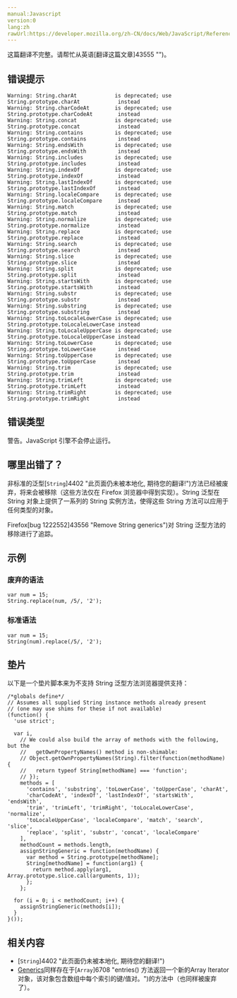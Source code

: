 ```yaml
---
manual:Javascript
version:0
lang:zh
rawUrl:https://developer.mozilla.org/zh-CN/docs/Web/JavaScript/Reference/Errors/Deprecated_String_generics
---
```




这篇翻译不完整。请帮忙从英语[翻译这篇文章]43555 "")。






## 错误提示<a name="错误提示"></a>

```
Warning: String.charAt            is deprecated; use String.prototype.charAt            instead
Warning: String.charCodeAt        is deprecated; use String.prototype.charCodeAt        instead
Warning: String.concat            is deprecated; use String.prototype.concat            instead
Warning: String.contains          is deprecated; use String.prototype.contains          instead
Warning: String.endsWith          is deprecated; use String.prototype.endsWith          instead
Warning: String.includes          is deprecated; use String.prototype.includes          instead
Warning: String.indexOf           is deprecated; use String.prototype.indexOf           instead
Warning: String.lastIndexOf       is deprecated; use String.prototype.lastIndexOf       instead
Warning: String.localeCompare     is deprecated; use String.prototype.localeCompare     instead
Warning: String.match             is deprecated; use String.prototype.match             instead
Warning: String.normalize         is deprecated; use String.prototype.normalize         instead
Warning: String.replace           is deprecated; use String.prototype.replace           instead
Warning: String.search            is deprecated; use String.prototype.search            instead
Warning: String.slice             is deprecated; use String.prototype.slice             instead
Warning: String.split             is deprecated; use String.prototype.split             instead
Warning: String.startsWith        is deprecated; use String.prototype.startsWith        instead
Warning: String.substr            is deprecated; use String.prototype.substr            instead
Warning: String.substring         is deprecated; use String.prototype.substring         instead
Warning: String.toLocaleLowerCase is deprecated; use String.prototype.toLocaleLowerCase instead
Warning: String.toLocaleUpperCase is deprecated; use String.prototype.toLocaleUpperCase instead
Warning: String.toLowerCase       is deprecated; use String.prototype.toLowerCase       instead
Warning: String.toUpperCase       is deprecated; use String.prototype.toUpperCase       instead
Warning: String.trim              is deprecated; use String.prototype.trim              instead
Warning: String.trimLeft          is deprecated; use String.prototype.trimLeft          instead
Warning: String.trimRight         is deprecated; use String.prototype.trimRight         instead

```

## 错误类型<a name="错误类型"></a>


警告。JavaScript 引擎不会停止运行。


## 哪里出错了？<a name="哪里出错了？"></a>


非标准的泛型[`String`]4402 "此页面仍未被本地化, 期待您的翻译!")方法已经被废弃，将来会被移除（这些方法仅在 Firefox 浏览器中得到实现）。String 泛型在 String 对象上提供了一系列的 String 实例方法，使得这些 String 方法可以应用于任何类型的对象。



Firefox[bug 1222552]43556 "Remove String generics")对 String 泛型方法的移除进行了追踪。


## 示例<a name="示例"></a>

### 废弃的语法<a name="废弃的语法"></a>

```
var num = 15; 
String.replace(num, /5/, '2');
```

### 标准语法<a name="标准语法"></a>

```
var num = 15;
String(num).replace(/5/, '2');
```

## 垫片<a name="垫片"></a>


以下是一个垫片脚本来为不支持 String 泛型方法浏览器提供支持：


```
/*globals define*/
// Assumes all supplied String instance methods already present
// (one may use shims for these if not available)
(function() {
  'use strict';

  var i,
    // We could also build the array of methods with the following, but the
    //   getOwnPropertyNames() method is non-shimable:
    // Object.getOwnPropertyNames(String).filter(function(methodName) {
    //   return typeof String[methodName] === 'function';
    // });
    methods = [
      'contains', 'substring', 'toLowerCase', 'toUpperCase', 'charAt',
      'charCodeAt', 'indexOf', 'lastIndexOf', 'startsWith', 'endsWith',
      'trim', 'trimLeft', 'trimRight', 'toLocaleLowerCase', 'normalize',
      'toLocaleUpperCase', 'localeCompare', 'match', 'search', 'slice',
      'replace', 'split', 'substr', 'concat', 'localeCompare'
    ],
    methodCount = methods.length,
    assignStringGeneric = function(methodName) {
      var method = String.prototype[methodName];
      String[methodName] = function(arg1) {
        return method.apply(arg1, Array.prototype.slice.call(arguments, 1));
      };
    };

  for (i = 0; i < methodCount; i++) {
    assignStringGeneric(methods[i]);
  }
}());
```

## 相关内容<a name="相关内容"></a>

* [`String`]4402 "此页面仍未被本地化, 期待您的翻译!")
* [Generics](%40520#Array_generic_methods "JavaScript  Array 对象是用于构造数组的全局对象; 它是高阶的、类似于列表的对象。")同样存在于[`Array`]6708 "entries() 方法返回一个新的Array Iterator对象，该对象包含数组中每个索引的键/值对。")的方法中（也同样被废弃了）。



